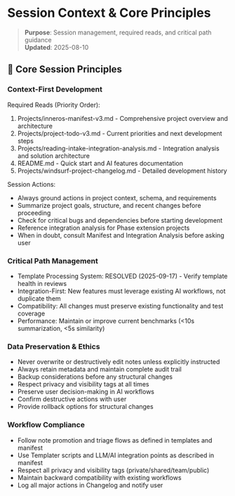 # Session Context & Core Principles

> **Purpose**: Session management, required reads, and critical path guidance  
> **Updated**: 2025-08-10  

## 🎯 Core Session Principles

### Context-First Development
Required Reads (Priority Order):
1. Projects/inneros-manifest-v3.md - Comprehensive project overview and architecture
2. Projects/project-todo-v3.md - Current priorities and next development steps  
3. Projects/reading-intake-integration-analysis.md - Integration analysis and solution architecture
4. README.md - Quick start and AI features documentation
5. Projects/windsurf-project-changelog.md - Detailed development history

Session Actions:
- Always ground actions in project context, schema, and requirements
- Summarize project goals, structure, and recent changes before proceeding
- Check for critical bugs and dependencies before starting development
- Reference integration analysis for Phase extension projects
- When in doubt, consult Manifest and Integration Analysis before asking user

### Critical Path Management
- Template Processing System: RESOLVED (2025-09-17) - Verify template health in reviews
- Integration-First: New features must leverage existing AI workflows, not duplicate them
- Compatibility: All changes must preserve existing functionality and test coverage
- Performance: Maintain or improve current benchmarks (<10s summarization, <5s similarity)

### Data Preservation & Ethics
- Never overwrite or destructively edit notes unless explicitly instructed
- Always retain metadata and maintain complete audit trail
- Backup considerations before any structural changes
- Respect privacy and visibility tags at all times
- Preserve user decision-making in AI workflows
- Confirm destructive actions with user
- Provide rollback options for structural changes

### Workflow Compliance
- Follow note promotion and triage flows as defined in templates and manifest
- Use Templater scripts and LLM/AI integration points as described in manifest
- Respect all privacy and visibility tags (private/shared/team/public)
- Maintain backward compatibility with existing workflows
- Log all major actions in Changelog and notify user
